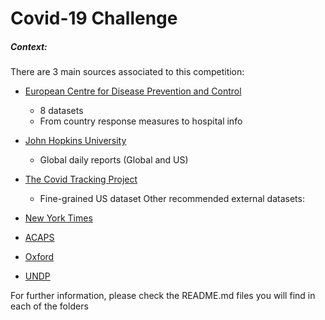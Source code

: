 # Covid-19 Challenge

##### Context:

There are 3 main sources associated to this competition:

- [European Centre for Disease Prevention and Control](European%20Centre%20for%20Disease%20Prevention%20and%20Control)
  - 8 datasets
  - From country response measures to hospital info
- [John Hopkins University](John%20Hopkins%20University)
  - Global daily reports (Global and US)
- [The Covid Tracking Project](The%20Covid%20Tracking%20Project)
  - Fine-grained US dataset
Other recommended external datasets:

- [New York Times](New%20York%20Times)
- [ACAPS](https://www.acaps.org/secondary-impacts-covid-19#:~:text=The%20objective%20of%20the%20dataset,of%20the%20COVID%2D19%20pandemic.&text=The%20dataset%20will%20track%20secondary,%2C%20health%2C%20migration%20and%20education)
- [Oxford](https://github.com/OxCGRT/covid-policy-tracker)
- [UNDP](https://data.undp.org/content/assessing-covid-impacts-on-the-sdgs/)

For further information, please check the README.md files you will find in each of the folders



